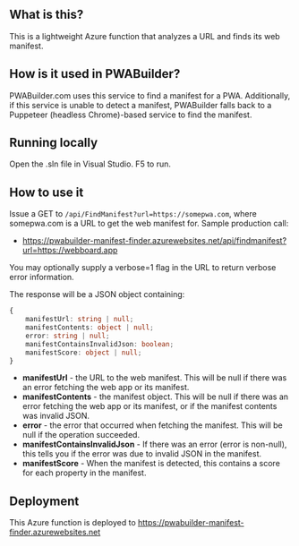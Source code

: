 ## What is this?

This is a lightweight Azure function that analyzes a URL and finds its web manifest.

## How is it used in PWABuilder?

PWABuilder.com uses this service to find a manifest for a PWA. Additionally, if this service is unable to detect a manifest, PWABuilder falls back to a Puppeteer (headless Chrome)-based service to find the manifest.

## Running locally
Open the .sln file in Visual Studio. F5 to run.

## How to use it

Issue a GET to `/api/FindManifest?url=https://somepwa.com`, where somepwa.com is a URL to get the web manifest for. Sample production call:

- https://pwabuilder-manifest-finder.azurewebsites.net/api/findmanifest?url=https://webboard.app

You may optionally supply a verbose=1 flag in the URL to return verbose error information.

The response will be a JSON object containing:

```typescript
{
    manifestUrl: string | null;
    manifestContents: object | null;
    error: string | null;
    manifestContainsInvalidJson: boolean;
    manifestScore: object | null;
}
```

- **manifestUrl** - the URL to the web manifest. This will be null if there was an error fetching the web app or its manifest.
- **manifestContents** - the manifest object. This will be null if there was an error fetching the web app or its manifest, or if the manifest contents was invalid JSON.
- **error** - the error that occurred when fetching the manifest. This will be null if the operation succeeded.
- **manifestContainsInvalidJson** - If there was an error (error is non-null), this tells you if the error was due to invalid JSON in the manifest.
- **manifestScore** - When the manifest is detected, this contains a score for each property in the manifest.

## Deployment 

This Azure function is deployed to https://pwabuilder-manifest-finder.azurewebsites.net
